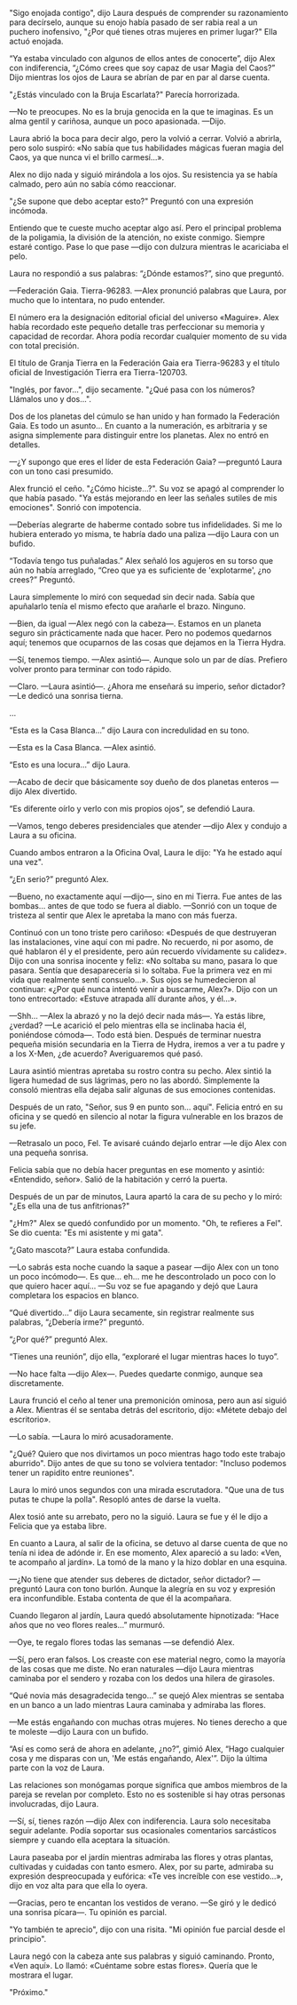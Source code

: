 
"Sigo enojada contigo", dijo Laura después de comprender su razonamiento para decírselo, aunque su enojo había pasado de ser rabia real a un puchero inofensivo, "¿Por qué tienes otras mujeres en primer lugar?" Ella actuó enojada.

“Ya estaba vinculado con algunos de ellos antes de conocerte”, dijo Alex con indiferencia, “¿Cómo crees que soy capaz de usar Magia del Caos?” Dijo mientras los ojos de Laura se abrían de par en par al darse cuenta.

"¿Estás vinculado con la Bruja Escarlata?" Parecía horrorizada.

—No te preocupes. No es la bruja genocida en la que te imaginas. Es un alma gentil y cariñosa, aunque un poco apasionada. —Dijo.

Laura abrió la boca para decir algo, pero la volvió a cerrar. Volvió a abrirla, pero solo suspiró: «No sabía que tus habilidades mágicas fueran magia del Caos, ya que nunca vi el brillo carmesí...».

Alex no dijo nada y siguió mirándola a los ojos. Su resistencia ya se había calmado, pero aún no sabía cómo reaccionar.

"¿Se supone que debo aceptar esto?" Preguntó con una expresión incómoda.

Entiendo que te cueste mucho aceptar algo así. Pero el principal problema de la poligamia, la división de la atención, no existe conmigo. Siempre estaré contigo. Pase lo que pase —dijo con dulzura mientras le acariciaba el pelo.

Laura no respondió a sus palabras: “¿Dónde estamos?”, sino que preguntó.

—Federación Gaia. Tierra-96283. —Alex pronunció palabras que Laura, por mucho que lo intentara, no pudo entender.

El número era la designación editorial oficial del universo «Maguire». Alex había recordado este pequeño detalle tras perfeccionar su memoria y capacidad de recordar. Ahora podía recordar cualquier momento de su vida con total precisión.

El título de Granja Tierra en la Federación Gaia era Tierra-96283 y el título oficial de Investigación Tierra era Tierra-120703.

"Inglés, por favor...", dijo secamente. "¿Qué pasa con los números? Llámalos uno y dos...".

Dos de los planetas del cúmulo se han unido y han formado la Federación Gaia. Es todo un asunto... En cuanto a la numeración, es arbitraria y se asigna simplemente para distinguir entre los planetas. Alex no entró en detalles.

—¿Y supongo que eres el líder de esta Federación Gaia? —preguntó Laura con un tono casi presumido.

Alex frunció el ceño. "¿Cómo hiciste…?". Su voz se apagó al comprender lo que había pasado. "Ya estás mejorando en leer las señales sutiles de mis emociones". Sonrió con impotencia.

—Deberías alegrarte de haberme contado sobre tus infidelidades. Si me lo hubiera enterado yo misma, te habría dado una paliza —dijo Laura con un bufido.

“Todavía tengo tus puñaladas.” Alex señaló los agujeros en su torso que aún no había arreglado, “Creo que ya es suficiente de 'explotarme', ¿no crees?” Preguntó.

Laura simplemente lo miró con sequedad sin decir nada. Sabía que apuñalarlo tenía el mismo efecto que arañarle el brazo. Ninguno.

—Bien, da igual —Alex negó con la cabeza—. Estamos en un planeta seguro sin prácticamente nada que hacer. Pero no podemos quedarnos aquí; tenemos que ocuparnos de las cosas que dejamos en la Tierra Hydra.

—Sí, tenemos tiempo. —Alex asintió—. Aunque solo un par de días. Prefiero volver pronto para terminar con todo rápido.

—Claro. —Laura asintió—. ¿Ahora me enseñará su imperio, señor dictador? —Le dedicó una sonrisa tierna.

…

“Esta es la Casa Blanca…” dijo Laura con incredulidad en su tono.

—Esta es la Casa Blanca. —Alex asintió.

“Esto es una locura…” dijo Laura.

—Acabo de decir que básicamente soy dueño de dos planetas enteros —dijo Alex divertido.

“Es diferente oírlo y verlo con mis propios ojos”, se defendió Laura.

—Vamos, tengo deberes presidenciales que atender —dijo Alex y condujo a Laura a su oficina.

Cuando ambos entraron a la Oficina Oval, Laura le dijo: "Ya he estado aquí una vez".

“¿En serio?” preguntó Alex.

—Bueno, no exactamente aquí —dijo—, sino en mi Tierra. Fue antes de las bombas... antes de que todo se fuera al diablo. —Sonrió con un toque de tristeza al sentir que Alex le apretaba la mano con más fuerza.

Continuó con un tono triste pero cariñoso: «Después de que destruyeran las instalaciones, vine aquí con mi padre. No recuerdo, ni por asomo, de qué hablaron él y el presidente, pero aún recuerdo vívidamente su calidez». Dijo con una sonrisa inocente y feliz: «No soltaba su mano, pasara lo que pasara. Sentía que desaparecería si lo soltaba. Fue la primera vez en mi vida que realmente sentí consuelo…». Sus ojos se humedecieron al continuar: «¿Por qué nunca intentó venir a buscarme, Alex?». Dijo con un tono entrecortado: «Estuve atrapada allí durante años, y él…».

—Shh... —Alex la abrazó y no la dejó decir nada más—. Ya estás libre, ¿verdad? —Le acarició el pelo mientras ella se inclinaba hacia él, poniéndose cómoda—. Todo está bien. Después de terminar nuestra pequeña misión secundaria en la Tierra de Hydra, iremos a ver a tu padre y a los X-Men, ¿de acuerdo? Averiguaremos qué pasó.

Laura asintió mientras apretaba su rostro contra su pecho. Alex sintió la ligera humedad de sus lágrimas, pero no las abordó. Simplemente la consoló mientras ella dejaba salir algunas de sus emociones contenidas.

Después de un rato, "Señor, sus 9 en punto son... aquí". Felicia entró en su oficina y se quedó en silencio al notar la figura vulnerable en los brazos de su jefe.

—Retrasalo un poco, Fel. Te avisaré cuándo dejarlo entrar —le dijo Alex con una pequeña sonrisa.

Felicia sabía que no debía hacer preguntas en ese momento y asintió: «Entendido, señor». Salió de la habitación y cerró la puerta.

Después de un par de minutos, Laura apartó la cara de su pecho y lo miró: "¿Es ella una de tus anfitrionas?"

"¿Hm?" Alex se quedó confundido por un momento. "Oh, te refieres a Fel". Se dio cuenta: "Es mi asistente y mi gata".

“¿Gato mascota?” Laura estaba confundida.

—Lo sabrás esta noche cuando la saque a pasear —dijo Alex con un tono un poco incómodo—. Es que… eh… me he descontrolado un poco con lo que quiero hacer aquí… —Su voz se fue apagando y dejó que Laura completara los espacios en blanco.

“Qué divertido…” dijo Laura secamente, sin registrar realmente sus palabras, “¿Debería irme?” preguntó.

“¿Por qué?” preguntó Alex.

“Tienes una reunión”, dijo ella, “exploraré el lugar mientras haces lo tuyo”.

—No hace falta —dijo Alex—. Puedes quedarte conmigo, aunque sea discretamente.

Laura frunció el ceño al tener una premonición ominosa, pero aun así siguió a Alex. Mientras él se sentaba detrás del escritorio, dijo: «Métete debajo del escritorio».

—Lo sabía. —Laura lo miró acusadoramente.

"¿Qué? Quiero que nos divirtamos un poco mientras hago todo este trabajo aburrido". Dijo antes de que su tono se volviera tentador: "Incluso podemos tener un rapidito entre reuniones".

Laura lo miró unos segundos con una mirada escrutadora. "Que una de tus putas te chupe la polla". Resopló antes de darse la vuelta.

Alex tosió ante su arrebato, pero no la siguió. Laura se fue y él le dijo a Felicia que ya estaba libre.

En cuanto a Laura, al salir de la oficina, se detuvo al darse cuenta de que no tenía ni idea de adónde ir. En ese momento, Alex apareció a su lado: «Ven, te acompaño al jardín». La tomó de la mano y la hizo doblar en una esquina.

—¿No tiene que atender sus deberes de dictador, señor dictador? —preguntó Laura con tono burlón. Aunque la alegría en su voz y expresión era inconfundible. Estaba contenta de que él la acompañara.

Cuando llegaron al jardín, Laura quedó absolutamente hipnotizada: “Hace años que no veo flores reales…” murmuró.

—Oye, te regalo flores todas las semanas —se defendió Alex.

—Sí, pero eran falsos. Los creaste con ese material negro, como la mayoría de las cosas que me diste. No eran naturales —dijo Laura mientras caminaba por el sendero y rozaba con los dedos una hilera de girasoles.

“Qué novia más desagradecida tengo…” se quejó Alex mientras se sentaba en un banco a un lado mientras Laura caminaba y admiraba las flores.

—Me estás engañando con muchas otras mujeres. No tienes derecho a que te moleste —dijo Laura con un bufido.

“Así es como será de ahora en adelante, ¿no?”, gimió Alex, “Hago cualquier cosa y me disparas con un, 'Me estás engañando, Alex'”. Dijo la última parte con la voz de Laura.

Las relaciones son monógamas porque significa que ambos miembros de la pareja se revelan por completo. Esto no es sostenible si hay otras personas involucradas, dijo Laura.

—Sí, sí, tienes razón —dijo Alex con indiferencia. Laura solo necesitaba seguir adelante. Podía soportar sus ocasionales comentarios sarcásticos siempre y cuando ella aceptara la situación.

Laura paseaba por el jardín mientras admiraba las flores y otras plantas, cultivadas y cuidadas con tanto esmero. Alex, por su parte, admiraba su expresión despreocupada y eufórica: «Te ves increíble con ese vestido...», dijo en voz alta para que ella lo oyera.

—Gracias, pero te encantan los vestidos de verano. —Se giró y le dedicó una sonrisa pícara—. Tu opinión es parcial.

"Yo también te aprecio", dijo con una risita. "Mi opinión fue parcial desde el principio".

Laura negó con la cabeza ante sus palabras y siguió caminando. Pronto, «Ven aquí». Lo llamó: «Cuéntame sobre estas flores». Quería que le mostrara el lugar.

"Próximo."

